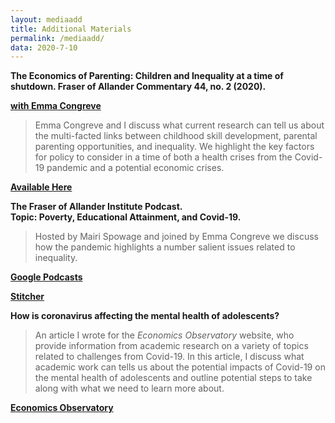 ```yaml
---
layout: mediaadd
title: Additional Materials
permalink: /mediaadd/
data: 2020-7-10
---
```


**The Economics of Parenting: Children and Inequality at a time of shutdown. Fraser of Allander Commentary 44, no. 2 (2020).**

[**with Emma Congreve**](https://www.strath.ac.uk/staff/congreveemmams/) 
	
>Emma Congreve and I discuss what current research can tell us about the multi-facted links between childhood skill development, parental parenting opportunities, and inequality. We highlight the key factors for policy to consider in a time of both a health crises from the Covid-19 pandemic and a potential economic crises. 

[**Available Here**](https://fraserofallander.org/wp-content/uploads/2020/06/The-Economics-of-Parenting-emma-and-jonathan-formatted.pdf)

**The Fraser of Allander Institute Podcast. <br /> Topic: Poverty, Educational Attainment, and Covid-19.**

 >Hosted by Mairi Spowage and joined by Emma Congreve we discuss how the pandemic highlights a number salient issues related to inequality. 

[**Google Podcasts**](https://podcasts.google.com/feed/aHR0cHM6Ly9mcmFzZXJvZmFsbGFuZGVyLm9yZy9wb2RjYXN0L2ZlZWQv/episode/aHR0cHM6Ly9mcmFzZXJvZmFsbGFuZGVyLm9yZy8_cG9zdF90eXBlPXBvZGNhc3QmcD02MDQ2?ved=2ahUKEwjQj4rKxcLqAhUH8RoKHd0vAZQQkfYCegQIARAF)  

[**Stitcher**](https://www.stitcher.com/podcast/fraser-of-allander-institute-podcast)

**How is coronavirus affecting the mental health of adolescents?**

>An article I wrote for the *Economics Observatory* website, who provide information from academic research on a variety of topics related to challenges from Covid-19. In this article, I discuss what academic work can tells us about the potential impacts of Covid-19 on the mental health of adolescents and outline potential steps to take along with what we need to learn more about.  

[**Economics Observatory**](https://www.coronavirusandtheeconomy.com/question/how-coronavirus-affecting-mental-health-adolescents)





